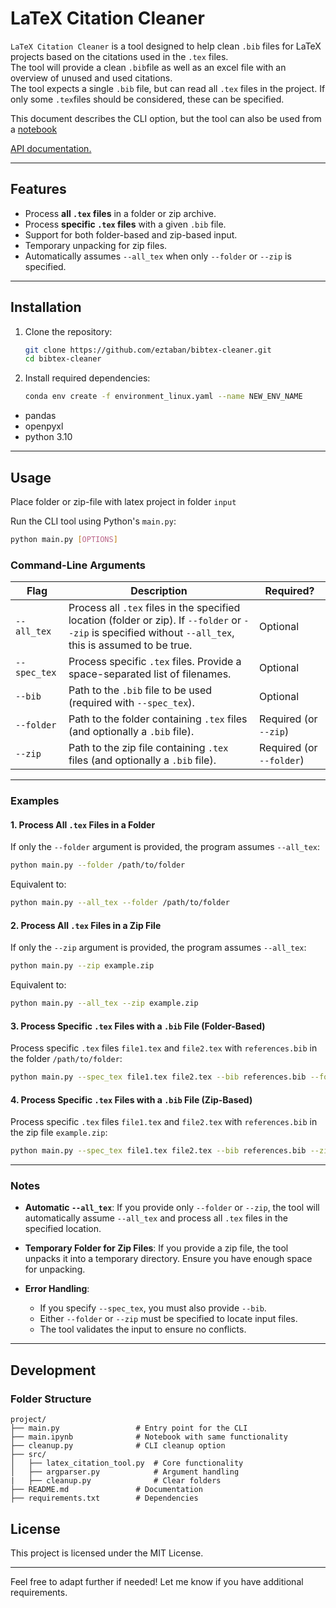# LaTeX Citation Cleaner

`LaTeX Citation Cleaner` is a tool designed to help clean `.bib` files for LaTeX projects based on the citations used in the `.tex` files.   
The tool will provide a clean `.bib`file as well as an excel file with an overview of unused and used citations.  
The tool expects a single `.bib` file, but can read all `.tex` files in the project. If only some `.tex`files should be considered, these can be specified.

This document describes the CLI option, but the tool can also be used from a [notebook](main.ipynb)

[API documentation.](doc.md)


---

## Features

- Process **all `.tex` files** in a folder or zip archive.
- Process **specific `.tex` files** with a given `.bib` file.
- Support for both folder-based and zip-based input.
- Temporary unpacking for zip files.
- Automatically assumes `--all_tex` when only `--folder` or `--zip` is specified.

---

## Installation

1. Clone the repository:

   ```bash
   git clone https://github.com/eztaban/bibtex-cleaner.git
   cd bibtex-cleaner
   ```

2. Install required dependencies:

   ```bash
   conda env create -f environment_linux.yaml --name NEW_ENV_NAME
   ```

  - pandas
  - openpyxl
  - python 3.10
---

## Usage

Place folder or zip-file with latex project in folder `input`

Run the CLI tool using Python's `main.py`:

```bash
python main.py [OPTIONS]
```

### Command-Line Arguments

| Flag          | Description                                                                                   | Required?         |
|---------------|-----------------------------------------------------------------------------------------------|-------------------|
| `--all_tex`   | Process all `.tex` files in the specified location (folder or zip). If `--folder` or `--zip` is specified without `--all_tex`, this is assumed to be true.                           | Optional          |
| `--spec_tex`  | Process specific `.tex` files. Provide a space-separated list of filenames.                   | Optional          |
| `--bib`       | Path to the `.bib` file to be used (required with `--spec_tex`).                              | Optional          |
| `--folder`    | Path to the folder containing `.tex` files (and optionally a `.bib` file).                    | Required (or `--zip`) |
| `--zip`       | Path to the zip file containing `.tex` files (and optionally a `.bib` file).                  | Required (or `--folder`) |

---

### Examples

#### 1. Process All `.tex` Files in a Folder
If only the `--folder` argument is provided, the program assumes `--all_tex`:

```bash
python main.py --folder /path/to/folder
```
Equivalent to:
```bash
python main.py --all_tex --folder /path/to/folder
```

#### 2. Process All `.tex` Files in a Zip File
If only the `--zip` argument is provided, the program assumes `--all_tex`:

```bash
python main.py --zip example.zip
```
Equivalent to:
```bash
python main.py --all_tex --zip example.zip
```

#### 3. Process Specific `.tex` Files with a `.bib` File (Folder-Based)
Process specific `.tex` files `file1.tex` and `file2.tex` with `references.bib` in the folder `/path/to/folder`:

```bash
python main.py --spec_tex file1.tex file2.tex --bib references.bib --folder /path/to/folder
```

#### 4. Process Specific `.tex` Files with a `.bib` File (Zip-Based)
Process specific `.tex` files `file1.tex` and `file2.tex` with `references.bib` in the zip file `example.zip`:

```bash
python main.py --spec_tex file1.tex file2.tex --bib references.bib --zip example.zip
```

---

### Notes

- **Automatic `--all_tex`**: 
  If you provide only `--folder` or `--zip`, the tool will automatically assume `--all_tex` and process all `.tex` files in the specified location.

- **Temporary Folder for Zip Files**: 
  If you provide a zip file, the tool unpacks it into a temporary directory. Ensure you have enough space for unpacking.

- **Error Handling**:
  - If you specify `--spec_tex`, you must also provide `--bib`.
  - Either `--folder` or `--zip` must be specified to locate input files.
  - The tool validates the input to ensure no conflicts.

---

## Development

### Folder Structure

```
project/
├── main.py                 # Entry point for the CLI
├── main.ipynb              # Notebook with same functionality
├── cleanup.py              # CLI cleanup option
├── src/
│   ├── latex_citation_tool.py  # Core functionality
│   ├── argparser.py            # Argument handling
|   ├── cleanup.py              # Clear folders
├── README.md               # Documentation
├── requirements.txt        # Dependencies
```


## License

This project is licensed under the MIT License.

---

Feel free to adapt further if needed! Let me know if you have additional requirements.